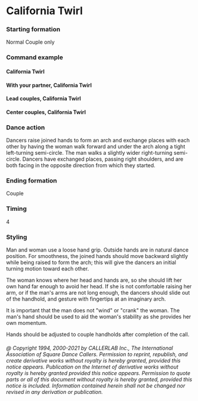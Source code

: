
# California Twirl

### Starting formation

Normal Couple only

### Command example

#### California Twirl
#### With your partner, California Twirl
#### Lead couples, California Twirl
#### Center couples, California Twirl
### Dance action

Dancers raise joined hands to form an arch and exchange places with each other by having
the woman walk forward and under the arch along a tight left-turning semi-circle. The man walks a
slightly wider right-turning semi-circle. Dancers have exchanged places, passing right shoulders, and
are both facing in the opposite direction from which they started.

### Ending formation

Couple

### Timing

4

### Styling

Man and woman use a loose hand grip. Outside hands are in natural dance position. For
smoothness, the joined hands should move backward slightly while being raised to form the arch; this
will give the dancers an initial turning motion toward each other.

The woman knows where her head and hands are, so she should lift her own hand far enough to avoid
her head. If she is not comfortable raising her arm, or if the man's arms are not long enough, the
dancers should slide out of the handhold, and gesture with fingertips at an imaginary arch.

It is important that the man does not "wind" or "crank" the woman.
The man's hand should be used to
aid the woman's stability as she provides her own momentum.

Hands should be adjusted to couple handholds after completion of the call.

###### @ Copyright 1994, 2000-2021 by CALLERLAB Inc., The International Association of Square Dance Callers. Permission to reprint, republish, and create derivative works without royalty is hereby granted, provided this notice appears. Publication on the Internet of derivative works without royalty is hereby granted provided this notice appears. Permission to quote parts or all of this document without royalty is hereby granted, provided this notice is included. Information contained herein shall not be changed nor revised in any derivation or publication.
